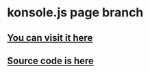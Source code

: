 # konsole.js page branch

## [You can visit it here](http://harsay.github.io/konsole.js)
## [Source code is here](https://github.com/harsay/konsole.js)
